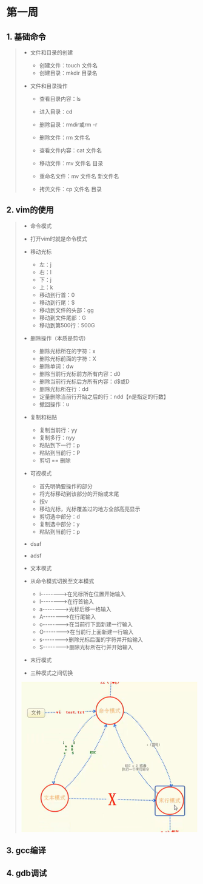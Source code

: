 # 第一周

## 1. 基础命令

> - 文件和目录的创建
>
>   - 创建文件：touch 文件名
>   - 创建目录：mkdir 目录名
>
> - 文件和目录操作
>
>   - 查看目录内容：ls
>   - 进入目录：cd
>   - 删除目录：rmdir或rm -r
>   - 删除文件：rm 文件名
>   - 查看文件内容：cat 文件名
>
>   - 移动文件：mv 文件名 目录
>   - 重命名文件：mv 文件名 新文件名
>   - 拷贝文件：cp 文件名 目录

## 2. vim的使用

>
>
>* 命令模式
>  * 打开vim时就是命令模式
>  * 移动光标
>    - 左：j
>    - 右：l
>    - 下：j
>    - 上：k
>    - 移动到行首：0
>    - 移动到行尾：$
>    - 移动到文件的头部：gg
>    - 移动到文件尾部：G
>    - 移动到第500行：500G
>  * 删除操作（本质是剪切）
>    - 删除光标所在的字符：x
>    - 删除光标前面的字符：X
>    - 删除单词：dw
>    - 删除当前行光标前方所有内容：d0
>    - 删除当前行光标后方所有内容：d$或D
>    - 删除光标所在行：dd
>    - 定量删除当前行开始之后的行：ndd【n是指定的行数】
>    - 撤回操作：u
>  * 复制和粘贴
>    * 复制当前行：yy
>    * 复制多行：nyy
>    * 粘贴到下一行：p
>    * 粘贴到当前行：P
>    * 剪切 == 删除
>  * 可视模式
>    * 首先明确要操作的部分
>    * 将光标移动到该部分的开始或末尾
>    * 按v
>    * 移动光标，光标覆盖过的地方全部高亮显示
>    * 剪切选中部分：d
>    * 复制选中部分：y
>    * 粘贴到当前行：p
>  * dsaf
>  * adsf
>
>* 文本模式
>  * 从命令模式切换至文本模式
>    * i-------->在光标所在位置开始输入
>    * I-------->在行首输入
>    * a-------->光标后移一格输入
>    * A-------->在行尾输入
>    * o-------->在当前行下面新建一行输入
>    * O-------->在当前行上面新建一行输入
>    * s-------->删除光标后面的字符并开始输入
>    * S-------->删除光标所在行并开始输入
>
>* 末行模式
>
>* 三种模式之间切换
>
>  ![vim三种模式切换](images/vim-shift.png)

## 3. gcc编译

>

##  4. gdb调试

>

